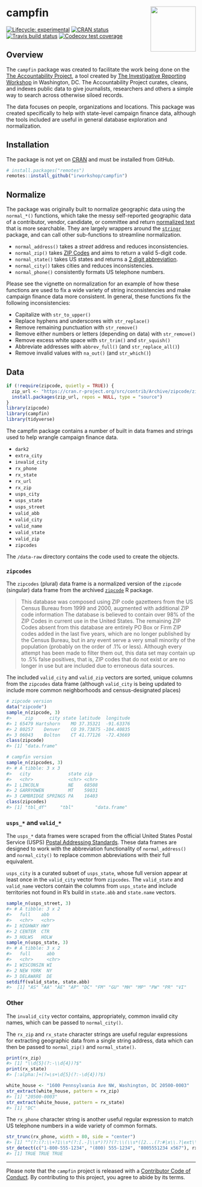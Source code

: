 
<!-- README.md is generated from README.Rmd. Please edit that file -->

# campfin <img src="man/figures/logo.png" align="right" width="120" />

<!-- badges: start -->

[![Lifecycle:
experimental](https://img.shields.io/badge/lifecycle-maturing-blue.svg)](https://www.tidyverse.org/lifecycle/#maturing)
[![CRAN
status](https://www.r-pkg.org/badges/version/campfin)](https://CRAN.R-project.org/package=campfin)
[![Travis build
status](https://travis-ci.org/irworkshop/campfin.svg?branch=master)](https://travis-ci.org/irworkshop/campfin)
[![Codecov test
coverage](https://img.shields.io/codecov/c/github/irworkshop/campfin/master.svg)](https://codecov.io/gh/irworkshop/campfin?branch=master)
<!-- badges: end -->

## Overview

The `campfin` package was created to facilitate the work being done on
the [The Accountability Project](https://www.publicaccountability.org/),
a tool created by [The Investigative Reporting
Workshop](https://investigativereportingworkshop.org/) in Washington,
DC. The Accountability Project curates, cleans, and indexes public data
to give journalists, researchers and others a simple way to search
across otherwise siloed records.

The data focuses on people, organizations and locations. This package
was created specifically to help with state-level campaign finance data,
although the tools included are useful in general database exploration
and normalization.

## Installation

The package is not yet on [CRAN](https://cran.r-project.org/) and must
be installed from GitHub.

``` r
# install.packages("remotes")
remotes::install_github("irworkshop/campfin")
```

## Normalize

The package was originally built to normalize geographic data using the
`normal_*()` functions, which take the messy self-reported geographic
data of a contributor, vendor, candidate, or committee and return
[normalized text](https://en.wikipedia.org/wiki/Text_normalization) that
is more searchable. They are largely wrappers around the
[`stringr`](https://github.com/tidyverse/stringr) package, and can call
other sub-functions to streamline normalization.

  - `normal_address()` takes a *street* address and reduces
    inconsistencies.
  - `normal_zip()` takes [ZIP
    Codes](https://cran.r-project.org/src/contrib/Archive/zipcode/) and
    aims to return a valid 5-digit code.
  - `normal_state()` takes US states and returns a [2 digit
    abbreviation](https://en.wikipedia.org/wiki/List_of_U.S._state_abbreviations).
  - `normal_city()` takes cities and reduces inconsistencies.
  - `normal_phone()` consistently formats US telephone numbers.

Please see the vignette on normalization for an example of how these
functions are used to fix a wide variety of string inconsistencies and
make campaign finance data more consistent. In general, these functions
fix the following inconsistencies:

  - Capitalize with `str_to_upper()`
  - Replace hyphens and underscores with `str_replace()`
  - Remove remaining punctuation with `str_remove()`
  - Remove either numbers or letters (depending on data) with
    `str_remove()`
  - Remove excess white space with `str_trim()` and `str_squish()`
  - Abbreviate addresses with `abbrev_full()` (and `str_replace_all()`)
  - Remove invalid values with `na_out()` (and `str_which()`)

## Data

``` r
if (!require(zipcode, quietly = TRUE)) {
  zip_url <- "https://cran.r-project.org/src/contrib/Archive/zipcode/zipcode_1.0.tar.gz"
  install.packages(zip_url, repos = NULL, type = "source")
}
library(zipcode)
library(campfin)
library(tidyverse)
```

The campfin package contains a number of built in data frames and
strings used to help wrangle campaign finance data.

  - `dark2`
  - `extra_city`
  - `invalid_city`
  - `rx_phone`
  - `rx_state`
  - `rx_url`
  - `rx_zip`
  - `usps_city`
  - `usps_state`
  - `usps_street`
  - `valid_abb`
  - `valid_city`
  - `valid_name`
  - `valid_state`
  - `valid_zip`
  - `zipcodes`

The `/data-raw` directory contains the code used to create the objects.

### `zipcodes`

The `zipcodes` (plural) data frame is a normalized version of the
`zipcode` (singular) data frame from the archived
[`zipcode`](https://cran.r-project.org/src/contrib/Archive/zipcode/) R
package.

> This database was composed using ZIP code gazetteers from the US
> Census Bureau from 1999 and 2000, augmented with additional ZIP code
> information The database is believed to contain over 98% of the ZIP
> Codes in current use in the United States. The remaining ZIP Codes
> absent from this database are entirely PO Box or Firm ZIP codes added
> in the last five years, which are no longer published by the Census
> Bureau, but in any event serve a very small minority of the population
> (probably on the order of .1% or less). Although every attempt has
> been made to filter them out, this data set may contain up to .5%
> false positives, that is, ZIP codes that do not exist or are no longer
> in use but are included due to erroneous data sources.

The included `valid_city` and `valid_zip` vectors are sorted, unique
columns from the `zipcodes` data frame (although `valid_city` is being
updated to include more common neighborhoods and census-designated
places)

``` r
# zipcode version
data("zipcode")
sample_n(zipcode, 3)
#>     zip      city state latitude  longitude
#> 1 65479 Hartshorn    MO 37.35321  -91.63376
#> 2 80257    Denver    CO 39.73875 -104.40835
#> 3 06043    Bolton    CT 41.77126  -72.43669
class(zipcode)
#> [1] "data.frame"

# campfin version
sample_n(zipcodes, 3)
#> # A tibble: 3 x 3
#>   city              state zip  
#>   <chr>             <chr> <chr>
#> 1 LINCOLN           NE    68508
#> 2 GARRYOWEN         MT    59031
#> 3 CAMBRIDGE SPRINGS PA    16403
class(zipcodes)
#> [1] "tbl_df"     "tbl"        "data.frame"
```

### `usps_*` and `valid_*`

The `usps_*` data frames were scraped from the official United States
Postal Service (USPS) [Postal Addressing
Standards](https://pe.usps.com/text/pub28/28apc_002.htm). These data
frames are designed to work with the abbreviation functionality of
`normal_address()` and `normal_city()` to replace common abbreviations
with their full equivalent.

`usps_city` is a curated subset of `usps_state`, whose full version
appear at least once in the `valid_city` vector from `zipcodes`. The
`valid_state` and `valid_name` vectors contain the columns from
`usps_state` and include territories not found in R’s build in
`state.abb` and `state.name` vectors.

``` r
sample_n(usps_street, 3)
#> # A tibble: 3 x 2
#>   full    abb  
#>   <chr>   <chr>
#> 1 HIGHWAY HWY  
#> 2 CENTER  CTR  
#> 3 HOLWS   HOLW
sample_n(usps_state, 3)
#> # A tibble: 3 x 2
#>   full      abb  
#>   <chr>     <chr>
#> 1 WISCONSIN WI   
#> 2 NEW YORK  NY   
#> 3 DELAWARE  DE
setdiff(valid_state, state.abb)
#>  [1] "AS" "AA" "AE" "AP" "DC" "FM" "GU" "MH" "MP" "PW" "PR" "VI"
```

### Other

The `invalid_city` vector contains, appropriately, common invalid city
names, which can be passed to `normal_city()`.

The `rx_zip` and `rx_state` character strings are useful regular
expressions for extracting geographic data from a single string address,
data which can then be passed to `normal_zip()` and `normal_state()`.

``` r
print(rx_zip)
#> [1] "\\d{5}(?:-\\d{4})?$"
print(rx_state)
#> [:alpha:]+(?=\s+\d{5}(?:-\d{4})?$)
```

``` r
white_house <- "1600 Pennsylvania Ave NW, Washington, DC 20500-0003"
str_extract(white_house, pattern = rx_zip)
#> [1] "20500-0003"
str_extract(white_house, pattern = rx_state)
#> [1] "DC"
```

The `rx_phone` character string is another useful regular expression to
match US telephone numbers in a wide variety of common formats.

``` r
str_trunc(rx_phone, width = 80, side = "center")
#> [1] "^(?:(?:\\+?1\\s*(?:[.-]\\s*)?)?(?:\\(\\s*([2...(?:#|x\\.?|ext\\.?|extension)\\s*(\\d+))?$"
str_detect(c("1-800-555-1234", "(800) 555-1234", "8005551234 x567"), rx_phone)
#> [1] TRUE TRUE TRUE
```

-----

Please note that the `campfin` project is released with a [Contributor
Code of
Conduct](https://www.contributor-covenant.org/version/2/0/code_of_conduct.html).
By contributing to this project, you agree to abide by its terms.

<!-- refs: start -->

<!-- refs: end -->
